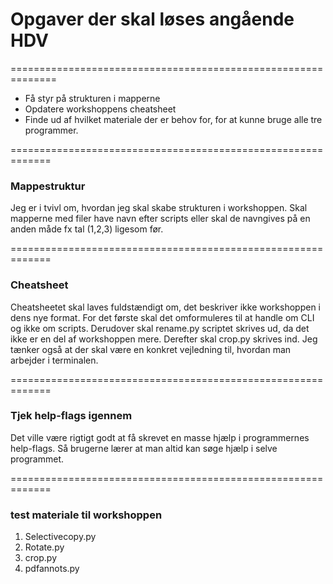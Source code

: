 # Opgaver der skal løses angående HDV
==============================================================
 
* Få styr på strukturen i mapperne
* Opdatere workshoppens cheatsheet
* Finde ud af hvilket materiale der er behov for, for at kunne bruge alle tre programmer.

=============================================================

### Mappestruktur
Jeg er i tvivl om, hvordan jeg skal skabe strukturen i workshoppen. Skal mapperne med filer have navn efter scripts eller skal de navngives på en anden måde fx tal (1,2,3) ligesom før.

=============================================================

### Cheatsheet
Cheatsheetet skal laves fuldstændigt om, det beskriver ikke workshoppen i dens nye format. 
For det første skal det omformuleres til at handle om CLI og ikke om scripts. Derudover skal rename.py scriptet skrives ud, da det ikke er en del af workshoppen mere. 
Derefter skal crop.py skrives ind. 
Jeg tænker også at der skal være en konkret vejledning til, hvordan man arbejder i terminalen.

=============================================================

### Tjek help-flags igennem
Det ville være rigtigt godt at få skrevet en masse hjælp i programmernes help-flags. Så brugerne lærer at man altid kan søge hjælp i selve programmet.  

=============================================================

### test materiale til workshoppen
1. Selectivecopy.py
1. Rotate.py
1. crop.py
1. pdfannots.py 
